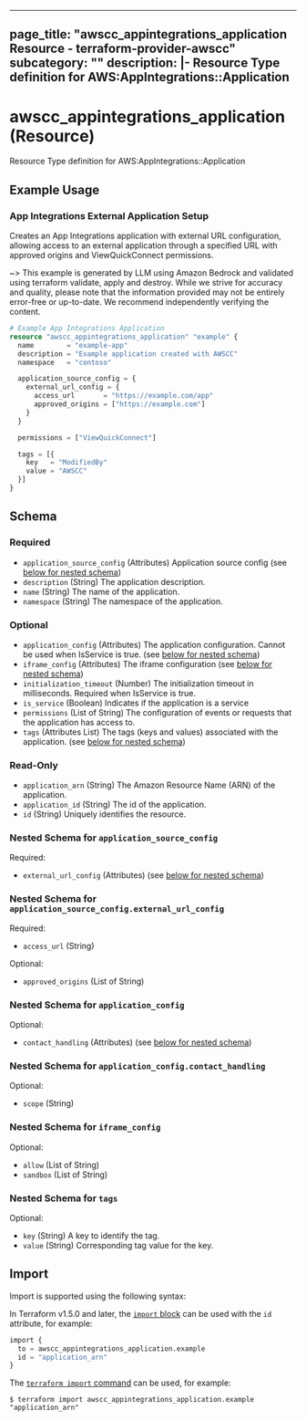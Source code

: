 
---
page_title: "awscc_appintegrations_application Resource - terraform-provider-awscc"
subcategory: ""
description: |-
  Resource Type definition for AWS:AppIntegrations::Application
---

# awscc_appintegrations_application (Resource)

Resource Type definition for AWS:AppIntegrations::Application

## Example Usage

### App Integrations External Application Setup

Creates an App Integrations application with external URL configuration, allowing access to an external application through a specified URL with approved origins and ViewQuickConnect permissions.

~> This example is generated by LLM using Amazon Bedrock and validated using terraform validate, apply and destroy. While we strive for accuracy and quality, please note that the information provided may not be entirely error-free or up-to-date. We recommend independently verifying the content.

```terraform
# Example App Integrations Application
resource "awscc_appintegrations_application" "example" {
  name        = "example-app"
  description = "Example application created with AWSCC"
  namespace   = "contoso"

  application_source_config = {
    external_url_config = {
      access_url       = "https://example.com/app"
      approved_origins = ["https://example.com"]
    }
  }

  permissions = ["ViewQuickConnect"]

  tags = [{
    key   = "ModifiedBy"
    value = "AWSCC"
  }]
}
```

<!-- schema generated by tfplugindocs -->
## Schema

### Required

- `application_source_config` (Attributes) Application source config (see [below for nested schema](#nestedatt--application_source_config))
- `description` (String) The application description.
- `name` (String) The name of the application.
- `namespace` (String) The namespace of the application.

### Optional

- `application_config` (Attributes) The application configuration. Cannot be used when IsService is true. (see [below for nested schema](#nestedatt--application_config))
- `iframe_config` (Attributes) The iframe configuration (see [below for nested schema](#nestedatt--iframe_config))
- `initialization_timeout` (Number) The initialization timeout in milliseconds. Required when IsService is true.
- `is_service` (Boolean) Indicates if the application is a service
- `permissions` (List of String) The configuration of events or requests that the application has access to.
- `tags` (Attributes List) The tags (keys and values) associated with the application. (see [below for nested schema](#nestedatt--tags))

### Read-Only

- `application_arn` (String) The Amazon Resource Name (ARN) of the application.
- `application_id` (String) The id of the application.
- `id` (String) Uniquely identifies the resource.

<a id="nestedatt--application_source_config"></a>
### Nested Schema for `application_source_config`

Required:

- `external_url_config` (Attributes) (see [below for nested schema](#nestedatt--application_source_config--external_url_config))

<a id="nestedatt--application_source_config--external_url_config"></a>
### Nested Schema for `application_source_config.external_url_config`

Required:

- `access_url` (String)

Optional:

- `approved_origins` (List of String)



<a id="nestedatt--application_config"></a>
### Nested Schema for `application_config`

Optional:

- `contact_handling` (Attributes) (see [below for nested schema](#nestedatt--application_config--contact_handling))

<a id="nestedatt--application_config--contact_handling"></a>
### Nested Schema for `application_config.contact_handling`

Optional:

- `scope` (String)



<a id="nestedatt--iframe_config"></a>
### Nested Schema for `iframe_config`

Optional:

- `allow` (List of String)
- `sandbox` (List of String)


<a id="nestedatt--tags"></a>
### Nested Schema for `tags`

Optional:

- `key` (String) A key to identify the tag.
- `value` (String) Corresponding tag value for the key.

## Import

Import is supported using the following syntax:

In Terraform v1.5.0 and later, the [`import` block](https://developer.hashicorp.com/terraform/language/import) can be used with the `id` attribute, for example:

```terraform
import {
  to = awscc_appintegrations_application.example
  id = "application_arn"
}
```

The [`terraform import` command](https://developer.hashicorp.com/terraform/cli/commands/import) can be used, for example:

```shell
$ terraform import awscc_appintegrations_application.example "application_arn"
```
